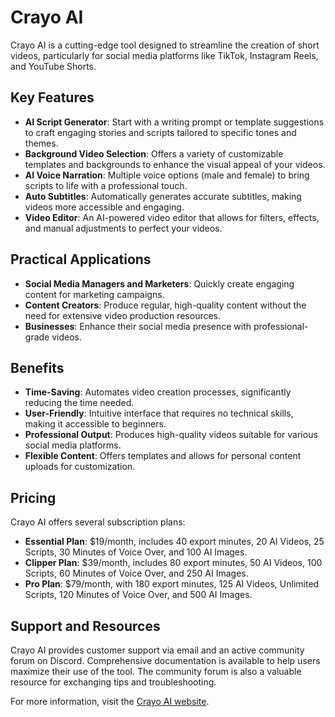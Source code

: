 # Crayo AI

Crayo AI is a cutting-edge tool designed to streamline the creation of short videos, particularly for social media platforms like TikTok, Instagram Reels, and YouTube Shorts.

## Key Features

- **AI Script Generator**: Start with a writing prompt or template suggestions to craft engaging stories and scripts tailored to specific tones and themes.
- **Background Video Selection**: Offers a variety of customizable templates and backgrounds to enhance the visual appeal of your videos.
- **AI Voice Narration**: Multiple voice options (male and female) to bring scripts to life with a professional touch.
- **Auto Subtitles**: Automatically generates accurate subtitles, making videos more accessible and engaging.
- **Video Editor**: An AI-powered video editor that allows for filters, effects, and manual adjustments to perfect your videos.

## Practical Applications

- **Social Media Managers and Marketers**: Quickly create engaging content for marketing campaigns.
- **Content Creators**: Produce regular, high-quality content without the need for extensive video production resources.
- **Businesses**: Enhance their social media presence with professional-grade videos.

## Benefits

- **Time-Saving**: Automates video creation processes, significantly reducing the time needed.
- **User-Friendly**: Intuitive interface that requires no technical skills, making it accessible to beginners.
- **Professional Output**: Produces high-quality videos suitable for various social media platforms.
- **Flexible Content**: Offers templates and allows for personal content uploads for customization.

## Pricing

Crayo AI offers several subscription plans:
- **Essential Plan**: $19/month, includes 40 export minutes, 20 AI Videos, 25 Scripts, 30 Minutes of Voice Over, and 100 AI Images.
- **Clipper Plan**: $39/month, includes 80 export minutes, 50 AI Videos, 100 Scripts, 60 Minutes of Voice Over, and 250 AI Images.
- **Pro Plan**: $79/month, with 180 export minutes, 125 AI Videos, Unlimited Scripts, 120 Minutes of Voice Over, and 500 AI Images.

## Support and Resources

Crayo AI provides customer support via email and an active community forum on Discord. Comprehensive documentation is available to help users maximize their use of the tool. The community forum is also a valuable resource for exchanging tips and troubleshooting.

For more information, visit the [Crayo AI website](https://crayo.ai/).
